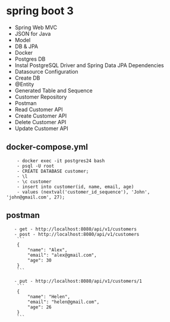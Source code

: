 # spring boot 3

 - Spring Web MVC
 - JSON for Java 
 - Model
 - DB & JPA
 - Docker
 - Postgres DB
 - Instal PostgreSQL Driver and Spring Data JPA Dependencies
 - Datasource Configuration
 - Create DB
 - @Entity
 - Generated Table and Sequence
 - Customer Repository
 - Postman
 - Read Customer API
 - Create Customer API
 - Delete Customer API
 - Update Customer API


 ## docker-compose.yml
        - docker exec -it postgres24 bash
        - psql -U root
        - CREATE DATABASE customer;
        - \l
        - \c customer
        - insert into customer(id, name, email, age)
        - values (nextval('customer_id_sequence'), 'John', 'john@gmail.com', 27);

## postman
       - get - http://localhost:8080/api/v1/customers
       - post - http://localhost:8080/api/v1/customers
        ```
        {    
            "name": "Alex",
            "email": "alex@gmail.com",
            "age": 30
        }
        ```

       - put - http://localhost:8080/api/v1/customers/1
        ```
        {    
            "name": "Helen",
            "email": "helen@gmail.com",
            "age": 26
        }
        ```
